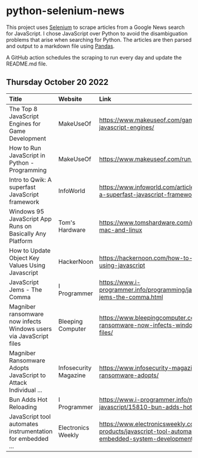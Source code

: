 # python-selenium-news

This project uses [Selenium](https://www.seleniumhq.org/) to scrape articles from a Google News search for JavaScript.
I chose JavaScript over Python to avoid the disambiguation problems that arise when searching for Python.
The articles are then parsed and output to a markdown file using [Pandas](https://pandas.pydata.org/).

A GitHub action schedules the scraping to run every day and update the README.md file.

## Thursday October 20 2022


| Title                                                              | Website               | Link                                                                                                                                                 |
|:-------------------------------------------------------------------|:----------------------|:-----------------------------------------------------------------------------------------------------------------------------------------------------|
| The Top 8 JavaScript Engines for Game Development                  | MakeUseOf             | https://www.makeuseof.com/game-development-top-javascript-engines/                                                                                   |
| How to Run JavaScript in Python - Programming                      | MakeUseOf             | https://www.makeuseof.com/run-javascript-in-python/                                                                                                  |
| Intro to Qwik: A superfast JavaScript framework                    | InfoWorld             | https://www.infoworld.com/article/3676577/intro-to-qwik-a-superfast-javascript-framework.html                                                        |
| Windows 95 JavaScript App Runs on Basically Any Platform           | Tom's Hardware        | https://www.tomshardware.com/news/windows-95-for-pc-mac-and-linux                                                                                    |
| How to Update Object Key Values Using Javascript                   | HackerNoon            | https://hackernoon.com/how-to-update-object-key-values-using-javascript                                                                              |
| JavaScript Jems - The Comma                                        | I Programmer          | https://www.i-programmer.info/programming/javascript/15801-javascript-jems-the-comma.html                                                            |
| Magniber ransomware now infects Windows users via JavaScript files | Bleeping Computer     | https://www.bleepingcomputer.com/news/security/magniber-ransomware-now-infects-windows-users-via-javascript-files/                                   |
| Magniber Ransomware Adopts JavaScript to Attack Individual ...     | Infosecurity Magazine | https://www.infosecurity-magazine.com/news/magniber-ransomware-adopts/                                                                               |
| Bun Adds Hot Reloading                                             | I Programmer          | https://www.i-programmer.info/news/167-javascript/15810-bun-adds-hot-reloading.html                                                                  |
| JavaScript tool automates instrumentation for embedded ...         | Electronics Weekly    | https://www.electronicsweekly.com/news/products/software-products/javascript-tool-automates-instrumentation-for-embedded-system-development-2022-10/ |